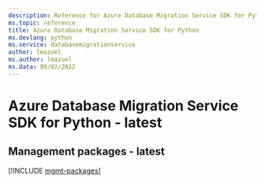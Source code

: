 ```yaml
---
description: Reference for Azure Database Migration Service SDK for Python
ms.topic: reference
title: Azure Database Migration Service SDK for Python
ms.devlang: python
ms.service: databasemigrationservice
author: lmazuel
ms.author: lmazuel
ms.data: 09/02/2022
---
```

# Azure Database Migration Service SDK for Python - latest

## Management packages - latest
[!INCLUDE [mgmt-packages](database-migration-service-mgmt-index.md)]